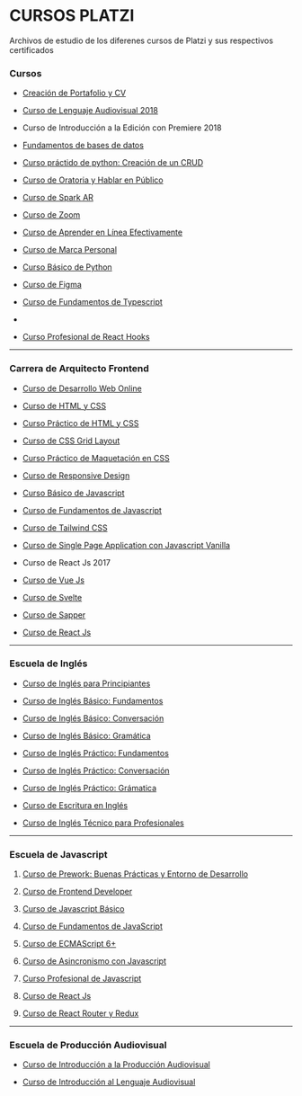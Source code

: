 ﻿# CURSOS PLATZI

Archivos de estudio de los diferenes cursos de Platzi y sus respectivos certificados

### Cursos

- [Creación de Portafolio y CV](https://platzi.com/clases/portafolios/ "Creación de Portafolio y CV")

- [Curso de Lenguaje Audiovisual 2018](https://platzi.com/clases/lenguaje-audiovisual-2018/, "Curso de Lenguaje Audiovisual 2018")
  
- Curso de Introducción a la Edición con Premiere 2018

- [Fundamentos de bases de datos](https://platzi.com/clases/bd/ "Fundamentos de bases de datos")

- [Curso práctido de python: Creación de un CRUD](https://platzi.com/clases/python-practico/ "Curso práctido de python: Creación de un CRUD")

- [Curso de Oratoria y Hablar en Público](https://platzi.com/clases/sapper/ "Curso de Oratoria y Hablar en Público")

- [Curso de Spark AR ](https://platzi.com/clases/spark-ar/ "Curso de Spark AR")

- [Curso de Zoom](https://platzi.com/clases/zoom/ "Curso de Zoom")
  
- [Curso de Aprender en Línea Efectivamente](https://platzi.com/clases/aprender/ "Curso de Aprender en Línea Efectivamente")

- [Curso de Marca Personal](https://platzi.com/clases/marca-personal/ "Curso de Marca Personal")

- [Curso Básico de Python](https://platzi.com/clases/pythonbasico/ "Curso Básico de Python")

- [Curso de Figma](https://platzi.com/clases/figma/ "Curso de Figma")

- [Curso de Fundamentos de Typescript](https://platzi.com/clases/typescript/ "Curso de Fundamentos de Typescript")
- 
- [Curso Profesional de React Hooks](https://platzi.com/clases/react-hooks/ "Curso Profesional de React Hooks")

***

### Carrera de Arquitecto Frontend

- [Curso de Desarrollo Web Online](https://platzi.com/clases/html5-css3/ "Curso de Desarrollo Web Online")
  
- [Curso de HTML y CSS](https://platzi.com/clases/html-css/ "Curso de HTML y CSS")
  
- [Curso Práctico de HTML y CSS](https://platzi.com/clases/html-practico/ "Curso Práctico de HTML y CSS")
  
- [Curso de CSS Grid Layout](https://platzi.com/clases/css-grid-layout/ "Curso de CSS Grid Layout")
  
- [Curso Práctico de Maquetación en CSS](https://platzi.com/clases/practico-css/ "Curso Práctico de Maquetación en CSS")
  
- [Curso de Responsive Design](https://platzi.com/clases/responsive-design/ "Curso de Responsive Design")
  
- [Curso Básico de Javascript](https://platzi.com/clases/basico-javascript/ "Curso Básico de Javascript")

- [Curso de Fundamentos de Javascript](https://platzi.com/clases/fundamentos-javascript/ "Curso de Fundamentos de Javascript")

- [Curso de Tailwind CSS](https://platzi.com/clases/tailwind-css/ "Curso de Tailwind CSS")

- [Curso de Single Page Application con Javascript Vanilla](https://platzi.com/clases/spa-javascript/ "Curso de Single Page Application con Javascript Vanilla")

- Curso de React Js 2017

- [Curso de Vue Js ](https://platzi.com/clases/vuejs/ "Curso de Vue Js ")

- [Curso de Svelte ](https://platzi.com/clases/svelte/ "Curso de Svelte ")

- [Curso de Sapper ](https://platzi.com/clases/sapper/ "Curso de Sapper ")

- [Curso de React Js](https://platzi.com/clases/react/ "Curso de React Js")
***

### Escuela de Inglés

- [Curso de Inglés para Principiantes](https://platzi.com/clases/ingles-principiantes/ "Curso de Inglés para Principiantes")

- [Curso de Inglés Básico: Fundamentos](https://platzi.com/clases/ingles-basico/ "Curso de Inglés Básico: Fundamentos")

- [Curso de Inglés Básico: Conversación](https://platzi.com/clases/ingles-conversacion/ "Curso de Inglés Básico: Conversación")

- [Curso de Inglés Básico: Gramática](https://platzi.com/clases/ingles-gramatica/ "Curso de Inglés Básico: Gramática")

- [Curso de Inglés Práctico: Fundamentos](https://platzi.com/clases/ingles-1/ "Curso de Inglés Práctico: Fundamentos")

- [Curso de Inglés Práctico: Conversación]([https://platzi.com/clases/ingles-facil-speaking/] "Curso de Inglés Práctico: Conversación")

- [Curso de Inglés Práctico: Grámatica](https://platzi.com/clases/ingles-2/ "Curso de Inglés Práctico: Grámatica")

- [Curso de Escritura en Inglés](https://platzi.com/clases/escritura-ingles/ "Curso de Escritura en Inglés")

- [Curso de Inglés Técnico para Profesionales](https://platzi.com/clases/ingles/ "Curso de Inglés Técnico para Profesionales")

***

### Escuela de Javascript
1. [Curso de Prework: Buenas Prácticas y Entorno de Desarrollo](https://platzi.com/clases/prework/ "Curso de Prework: Buenas Prácticas y Entorno de Desarrollo")

2. [Curso de Frontend Developer](https://platzi.com/clases/frontend-developer/ "Curso de Frontend Developer")

3. [Curso de Javascript Básico](https://platzi.com/clases/basico-javascript/ "Curso de Javascript Básico")

4. [Curso de Fundamentos de JavaScript](https://platzi.com/clases/fundamentos-javascript/ "Curso de Fundamentos de JavaScript")

5. [Curso de ECMAScript 6+](https://platzi.com/clases/ecmascript-6/ "Curso de ECMAScript 6+")

6. [Curso de Asincronismo con Javascript](https://platzi.com/clases/asincronismo-js/ "Curso de Asincronismo con Javascript")

7. [Curso Profesional de Javascript](https://platzi.com/clases/javascript-profesional/ "Curso Profesional de Javascript")

8. [Curso de React Js](https://platzi.com/clases/react-ejs/ "Curso de React Js")

9. [Curso de React Router y Redux](https://platzi.com/clases/react-router-redux/ "Curso de React Router y Redux")

***

### Escuela de Producción Audiovisual

- [Curso de Introducción a la Producción Audiovisual](https://platzi.com/clases/produccion-audiovisual-cinematografica/ "Curso de Introducción a la Producción Audiovisual")

- [Curso de Introducción al Lenguaje Audiovisual](https://platzi.com/clases/lenguaje-audiovisual/ "Curso de Introducción al Lenguaje Audiovisual")
